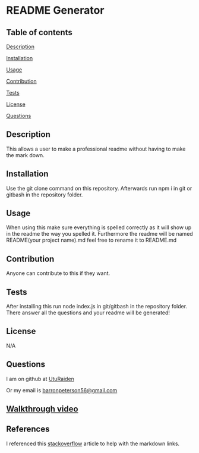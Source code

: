 # README Generator

  
  ## Table of contents

  [Description](#Description)

  [Installation](#Installation)

  [Usage](#Usage)

  [Contribution](#Contribution)
  
  [Tests](#Tests)

  [License](#License)

  [Questions](#Questions)

  ## Description <a id="Description"></a>

  This allows a user to make a professional readme without having to make the mark down.

  ## Installation <a id="Installation"></a>

  Use the git clone command on this repository. Afterwards run npm i in git or gitbash in the repository folder.

  ## Usage <a id="Usage"></a>

  When using this make sure everything is spelled correctly as it will show up in the readme the way you spelled it. Furthermore the readme will be named README(your project name).md feel free to rename it to README.md

  ## Contribution <a id="Contribution"></a>

  Anyone can contribute to this if they want.

  ## Tests  <a id="Tests"></a>

  After installing this run node index.js in git/gitbash in the repository folder. There answer all the questions and your readme will be generated!

  ## License <a id="License"></a>

  N/A

  ## Questions <a id="Questions"></a>

  I am on github at [UtuRaiden](https://github.com/UtuRaiden)

  Or my email is barronpeterson56@gmail.com

  ## [Walkthrough video](https://drive.google.com/file/d/1oNYk55B2LbdDGy5ZwK8XaT4_trOVdNs1/view)

  ## References

  I referenced this [stackoverflow](https://stackoverflow.com/questions/11948245/markdown-to-create-pages-and-table-of-contents/33433098#introduction) article to help with the markdown links. 
